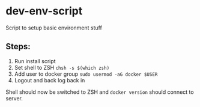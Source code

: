 # dev-env-script
Script to setup basic environment stuff

## Steps:
1. Run install script
2. Set shell to ZSH `chsh -s $(which zsh)`
3. Add user to docker group `sudo usermod -aG docker $USER`
4. Logout and back log back in

Shell should now be switched to ZSH and `docker version` should connect to server.
